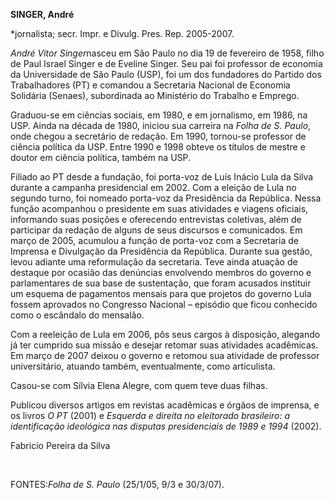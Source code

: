 **SINGER, André**

\*jornalista; secr. Impr. e Divulg. Pres. Rep. 2005-2007.

*André Vitor Singer*nasceu em São Paulo no dia 19 de fevereiro de 1958,
filho de Paul Israel Singer e de Eveline Singer. Seu pai foi professor
de economia da Universidade de São Paulo (USP), foi um dos fundadores do
Partido dos Trabalhadores (PT) e comandou a Secretaria Nacional de
Economia Solidária (Senaes), subordinada ao Ministério do Trabalho e
Emprego.

Graduou-se em ciências sociais, em 1980, e em jornalismo, em 1986, na
USP. Ainda na década de 1980, iniciou sua carreira na *Folha de S.
Paulo*, onde chegou a secretário de redação. Em 1990, tornou-se
professor de ciência política da USP. Entre 1990 e 1998 obteve os
títulos de mestre e doutor em ciência política, também na USP.

Filiado ao PT desde a fundação, foi porta-voz de Luís Inácio Lula da
Silva durante a campanha presidencial em 2002. Com a eleição de Lula no
segundo turno, foi nomeado porta-voz da Presidência da República. Nessa
função acompanhou o presidente em suas atividades e viagens oficiais,
informando suas posições e oferecendo entrevistas coletivas, além de
participar da redação de alguns de seus discursos e comunicados. Em
março de 2005, acumulou a função de porta-voz com a Secretaria de
Imprensa e Divulgação da Presidência da República. Durante sua gestão,
levou adiante uma reformulação da secretaria. Teve ainda atuação de
destaque por ocasião das denúncias envolvendo membros do governo e
parlamentares de sua base de sustentação, que foram acusados instituir
um esquema de pagamentos mensais para que projetos do governo Lula
fossem aprovados no Congresso Nacional – episódio que ficou conhecido
como o escândalo do mensalão.

Com a reeleição de Lula em 2006, pôs seus cargos à disposição, alegando
já ter cumprido sua missão e desejar retomar suas atividades acadêmicas.
Em março de 2007 deixou o governo e retomou sua atividade de professor
universitário, atuando também, eventualmente, como articulista.

Casou-se com Sílvia Elena Alegre, com quem teve duas filhas.

Publicou diversos artigos em revistas acadêmicas e órgãos de imprensa, e
os livros *O PT* (2001) e *Esquerda e direita no eleitorado brasileiro:
a identificação ideológica nas disputas presidenciais de 1989 e 1994*
(2002). 

Fabricio Pereira da Silva

 

FONTES:*Folha de S. Paulo* (25/1/05, 9/3 e 30/3/07).

 

 

